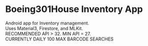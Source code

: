 # Boeing301House Inventory App

Android app for Inventory management. <br>
Uses Material3, Firestore, and MLKit. <br>
RECOMMENDED API > 32. MIN API = 27. <br>
CURRENTLY DAILY 100 MAX BARCODE SEARCHES
